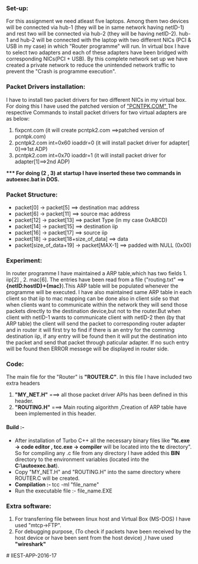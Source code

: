 <h3>Set-up:</h3> 
<p>
	For this assignment we need atleast five laptops. Among them two devices will be connected via hub-1 (they will be in same network having netID-1) and rest two will be connected via hub-2 (they will be having netID-2). hub-1 and hub-2 will be connected with the laptop with two different NICs (PCI & USB in my case) in which "Router programme" will run. In virtual box I have to select two adapters and each of these adapters have been bridged with corresponding NICs(PCI + USB). By this complete network set up we have created a private network to reduce the unintended network traffic to prevent the "Crash is programme execution".</p>

<h3>Packet Drivers installation:</h3>
	<p>
		I have to install two packet drivers for two different NICs in my virtual box. For doing this I have used the patched version of <a href="http://unix.oppserver.net/vmware/unix/fixpcnt.com">"PCNTPK.COM" </a> The respective Commands to install packet drivers for two virtual adapters are as below:
		<ol>
			<li> fixpcnt.com  (it will create pcntpk2.com ==>patched version of pcntpk.com)</li>
			<li> pcntpk2.com int=0x60 ioaddr=0 (it will install packet driver for    adapter[			0]==>1st ADP)</li>
			<li> pcntpk2.com int=0x70 ioaddr=1 (it will install packet driver for adapter[1]==>2nd ADP)</li>
		</ol>
		<b>*** For doing (2 , 3) at startup I have inserted these two commands in autoexec.bat in 		DOS.</b>
	</p>

<h3>Packet Structure:</h3>
		<ul>
			<li> packet[0] -> packet[5] ==> destination mac address</li>
			<li> packet[6] -> packet[11] ==> source mac address</li>
			<li> packet[12] -> packet[13] ==> packet Type (in my case 0xABCD)</li>
			<li> packet[14] -> packet[15] ==> destination iip</li>
			<li> packet[16] -> packet[17] ==> source iip</li>
			<li> packet[18] -> packet[18+size_of_data] ==> data</li>
			<li> packet[size_of_data+19] -> packet[MAX-1] ==> padded with NULL (0x00)</li>
		</ul>

<h3>Experiment:</h3>
	<p>	
	In router programme I have maintained a ARP table,which has two fields 1. iip[2] , 2. mac[6]. The entries have been read from a file ("routing.txt" ==>  <b>{netID:hostID}+{mac}</b>).This ARP table will be populated whenever the programme will be executed. I have also maintained same ARP table in each client so that iip to mac mapping can be done also in client side so that when clients want to communicate within the network they will send those packets directly to the destination device,but not to the router.But when client with netID-1 wants to communicate client with netID-2 then (by that ARP table) the client will send the packet to corresponding router adapter and in router it will first try to find if there is an entry for the comming destination iip, if any entry will be found then it will put the destination into the packet and send that packet through paticular adapter. If  no such entry will be found then ERROR messege will be displayed in router side.</p>

<h3>Code:</h3>
	<p>	
	The main file for the "Router" is <b>"ROUTER.C"</b>. In this file I have included two extra headers 
		<ol>              
	    	<li>
	    		<b>"MY_NET.H"</b> ===> all those packet driver APIs has been defined in this header.  
			</li>
	   		<li> 
	   			<b>"ROUTING.H"</b> ===> Main routing algorithm ,Creation of ARP table have been implemented in this header.
	 	  	</li>
		</ol>
		<h4> Build :-</h4>
		<ul>
			<li> After installation of Turbo C++ all the necessary binary files like <b>"tc.exe -> code editor , tcc.exe -> compiler</b> will be located into the <b>tc</b> directory". So for compiling any .c file from any directory I have added this <b>BIN</b> directory to the environment variables (located into the <b>C:\autoexec.bat</b>).</li>
			<li> Copy "MY_NET.H" and "ROUTING.H" into the same directory where ROUTER.C will be created.</li>
			<li> <b> Compilation :- </b> tcc -ml "file_name"</li>
			<li> Run the executable file :- file_name.EXE</li>
		</ul>
	</p>

<h3>Extra software:</h3>
<p>
	<ol>
		<li> 
			For transferring file between linux host and Virtual Box (MS-DOS) I have used 	"mtcp->FTP".
		</li>
		<li> 
			For debugging purpose, (To check if packets have been received by the host device or have been sent from the host device) ,I have used <b>"wireshark"</b>
		</li>
	</ol>
</p>
#   I I E S T - A P P - 2 0 1 6 - 1 7  
 